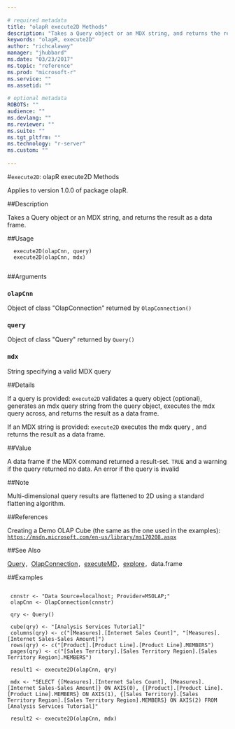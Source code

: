 ```yaml
--- 
 
# required metadata 
title: "olapR execute2D Methods" 
description: "Takes a Query object or an MDX string, and returns the result as a data frame. " 
keywords: "olapR, execute2D" 
author: "richcalaway" 
manager: "jhubbard" 
ms.date: "03/23/2017" 
ms.topic: "reference" 
ms.prod: "microsoft-r" 
ms.service: "" 
ms.assetid: "" 
 
# optional metadata 
ROBOTS: "" 
audience: "" 
ms.devlang: "" 
ms.reviewer: "" 
ms.suite: "" 
ms.tgt_pltfrm: "" 
ms.technology: "r-server" 
ms.custom: "" 
 
--- 
```

 
 
 
 
 #`execute2D`: olapR execute2D Methods

 Applies to version 1.0.0 of package olapR.
 
 
 ##Description
 
Takes a Query object or an MDX string, and returns the result as a data frame.
 
 
 
 ##Usage

```   
  execute2D(olapCnn, query)
  execute2D(olapCnn, mdx)
 
```
 
 
 ##Arguments

   
    
 ### `olapCnn`
 Object of class "OlapConnection" returned by `OlapConnection()` 
  
    
 ### `query`
 Object of class "Query" returned by `Query()` 
  
    
 ### `mdx`
 String specifying a valid MDX query 
  
 
 
 
 ##Details
 
If a query is provided:
`execute2D` validates a query object (optional), generates an mdx query string from the query object, executes the mdx query across, and returns the result as a data frame.

If an MDX string is provided:
`execute2D` executes the mdx query , and returns the result as a data frame.
 
 
 
 ##Value
 
A data frame if the MDX command returned a result-set. 
`TRUE` and a warning if the query returned no data. 
An error if the query is invalid
 
 
 ##Note
 
Multi-dimensional query results are flattened to 2D using a standard flattening algorithm.
 
 
 
 ##References
 
Creating a Demo OLAP Cube (the same as the one used in the examples): 
[`https://msdn.microsoft.com/en-us/library/ms170208.aspx`](https://msdn.microsoft.com/en-us/library/ms170208.aspx)

 
 
 
 ##See Also
 
[Query](query.md)`, `[OlapConnection](olapconnection.md)`, `[executeMD](executemd.md)`, `[explore](explore.md)`, `data.frame
   
 
 ##Examples

 ```
   
  cnnstr <- "Data Source=localhost; Provider=MSOLAP;"
  olapCnn <- OlapConnection(cnnstr)
  
  qry <- Query()
  
  cube(qry) <- "[Analysis Services Tutorial]"
  columns(qry) <- c("[Measures].[Internet Sales Count]", "[Measures].[Internet Sales-Sales Amount]")
  rows(qry) <- c("[Product].[Product Line].[Product Line].MEMBERS") 
  pages(qry) <- c("[Sales Territory].[Sales Territory Region].[Sales Territory Region].MEMBERS")
  
  result1 <- execute2D(olapCnn, qry)
  
  mdx <- "SELECT {[Measures].[Internet Sales Count], [Measures].[Internet Sales-Sales Amount]} ON AXIS(0), {[Product].[Product Line].[Product Line].MEMBERS} ON AXIS(1), {[Sales Territory].[Sales Territory Region].[Sales Territory Region].MEMBERS} ON AXIS(2) FROM [Analysis Services Tutorial]"
  
  result2 <- execute2D(olapCnn, mdx)
 
```
 
